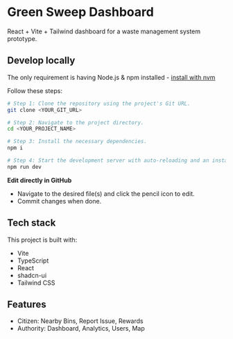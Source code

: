# Green Sweep Dashboard

React + Vite + Tailwind dashboard for a waste management system prototype.

## Develop locally

The only requirement is having Node.js & npm installed - [install with nvm](https://github.com/nvm-sh/nvm#installing-and-updating)

Follow these steps:

```sh
# Step 1: Clone the repository using the project's Git URL.
git clone <YOUR_GIT_URL>

# Step 2: Navigate to the project directory.
cd <YOUR_PROJECT_NAME>

# Step 3: Install the necessary dependencies.
npm i

# Step 4: Start the development server with auto-reloading and an instant preview.
npm run dev
```

**Edit directly in GitHub**

- Navigate to the desired file(s) and click the pencil icon to edit.
- Commit changes when done.

## Tech stack

This project is built with:

- Vite
- TypeScript
- React
- shadcn-ui
- Tailwind CSS

## Features

- Citizen: Nearby Bins, Report Issue, Rewards
- Authority: Dashboard, Analytics, Users, Map
